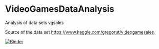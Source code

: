 # VideoGamesDataAnalysis
Analysis of data sets vgsales

Source of the data set https://www.kaggle.com/gregorut/videogamesales

[![Binder](https://mybinder.org/badge_logo.svg)](https://mybinder.org/v2/gh/MateuszLin/VideoGamesDataAnalysis/HEAD?filepath=ProjectVgsalesAnylysis.ipynb)

